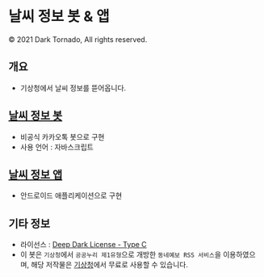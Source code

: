 # 날씨 정보 봇 & 앱

© 2021 Dark Tornado, All rights reserved.

## 개요
* 기상청에서 날씨 정보를 뜯어옵니다.

## [날씨 정보 봇](./KakaoBot/)
* 비공식 카카오톡 봇으로 구현
* 사용 언어 : 자바스크립트

## [날씨 정보 앱](./AndroidApp/)
* 안드로이드 애플리케이션으로 구현

## 기타 정보
* 라이선스 : [Deep Dark License - Type C](LICENSE.md)
* 이 봇은 `기상청`에서 `공공누리 제1유형`으로 개방한 `동네예보 RSS 서비스`을 이용하였으며, 해당 저작물은 [기상청](https://www.weather.go.kr/)에서 무료로 사용할 수 있습니다.
